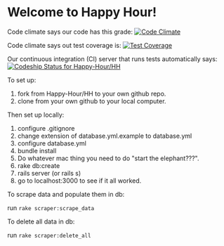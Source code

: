 Welcome to Happy Hour!
======================

Code climate says our code has this grade: [![Code Climate](https://codeclimate.com/repos/5544a209e30ba027fb01fcfa/badges/3eefe5c76c565286e515/gpa.svg)](https://codeclimate.com/repos/5544a209e30ba027fb01fcfa/feed)

Code climate says out test coverage is: [![Test Coverage](https://codeclimate.com/repos/5544a209e30ba027fb01fcfa/badges/3eefe5c76c565286e515/coverage.svg)](https://codeclimate.com/repos/5544a209e30ba027fb01fcfa/feed)

Our continuous integration (CI) server that runs tests automatically says: [ ![Codeship Status for Happy-Hour/HH](https://codeship.com/projects/63391e40-d3b0-0132-05cc-6a9d26101b06/status?branch=master)](https://codeship.com/projects/77681)

To set up:

1. fork from Happy-Hour/HH to your own github repo.
2. clone from your own github to your local computer.

Then set up locally:

1. configure .gitignore
2. change extension of database.yml.example to database.yml
3. configure database.yml
4. bundle install
5. Do whatever mac thing you need to do "start the elephant???".
6. rake db:create
7. rails server (or rails s)
8. go to localhost:3000 to see if it all worked.

To scrape data and populate them in db:

run ```rake scraper:scrape_data```

To delete all data in db:

run ```rake scraper:delete_all```